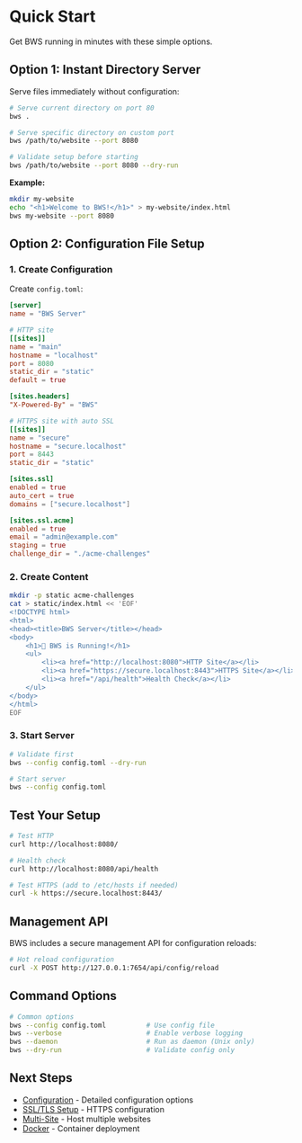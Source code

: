 # Quick Start

Get BWS running in minutes with these simple options.

## Option 1: Instant Directory Server

Serve files immediately without configuration:

```bash
# Serve current directory on port 80
bws .

# Serve specific directory on custom port  
bws /path/to/website --port 8080

# Validate setup before starting
bws /path/to/website --port 8080 --dry-run
```

**Example:**
```bash
mkdir my-website
echo "<h1>Welcome to BWS!</h1>" > my-website/index.html
bws my-website --port 8080
```

## Option 2: Configuration File Setup

### 1. Create Configuration

Create `config.toml`:

```toml
[server]
name = "BWS Server"

# HTTP site
[[sites]]
name = "main"
hostname = "localhost"
port = 8080
static_dir = "static"
default = true

[sites.headers]
"X-Powered-By" = "BWS"

# HTTPS site with auto SSL
[[sites]]
name = "secure"
hostname = "secure.localhost"
port = 8443
static_dir = "static"

[sites.ssl]
enabled = true
auto_cert = true
domains = ["secure.localhost"]

[sites.ssl.acme]
enabled = true
email = "admin@example.com"
staging = true
challenge_dir = "./acme-challenges"
```

### 2. Create Content

```bash
mkdir -p static acme-challenges
cat > static/index.html << 'EOF'
<!DOCTYPE html>
<html>
<head><title>BWS Server</title></head>
<body>
    <h1>🚀 BWS is Running!</h1>
    <ul>
        <li><a href="http://localhost:8080">HTTP Site</a></li>
        <li><a href="https://secure.localhost:8443">HTTPS Site</a></li>
        <li><a href="/api/health">Health Check</a></li>
    </ul>
</body>
</html>
EOF
```

### 3. Start Server

```bash
# Validate first
bws --config config.toml --dry-run

# Start server
bws --config config.toml
```

## Test Your Setup

```bash
# Test HTTP
curl http://localhost:8080/

# Health check
curl http://localhost:8080/api/health

# Test HTTPS (add to /etc/hosts if needed)
curl -k https://secure.localhost:8443/
```

## Management API

BWS includes a secure management API for configuration reloads:

```bash
# Hot reload configuration
curl -X POST http://127.0.0.1:7654/api/config/reload
```

## Command Options

```bash
# Common options
bws --config config.toml          # Use config file
bws --verbose                     # Enable verbose logging
bws --daemon                      # Run as daemon (Unix only)
bws --dry-run                     # Validate config only
```

## Next Steps

- [Configuration](./configuration.md) - Detailed configuration options
- [SSL/TLS Setup](./ssl-tls.md) - HTTPS configuration  
- [Multi-Site](./multi-site.md) - Host multiple websites
- [Docker](./docker.md) - Container deployment
